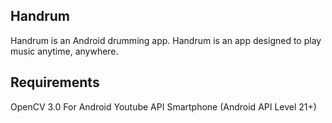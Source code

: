 ## Handrum
Handrum is an Android drumming app. Handrum is an app designed to play music anytime, anywhere.

## Requirements
OpenCV 3.0 For Android
Youtube API
Smartphone (Android API Level 21+)
